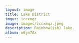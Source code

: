 ```yaml
---
layout: image
title: Lake District
imgur: iccxmqz
image: images/iccxmqz.jpeg
description: Rainbow(ish) lake.
album: w6jm7Ax
---
```


